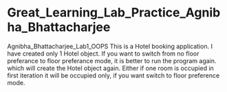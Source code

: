 # Great_Learning_Lab_Practice_Agnibha_Bhattacharjee
Agnibha_Bhattacharjee_Lab1_OOPS
This is a Hotel booking application.
I have created only 1 Hotel object. If you want to switch from no floor preferance to floor preferance mode, it is better to run the program again. which will create the Hotel object again.
Either if one room is occupied in first iteration it will be occupied only, if you want switch to floor preference mode.
